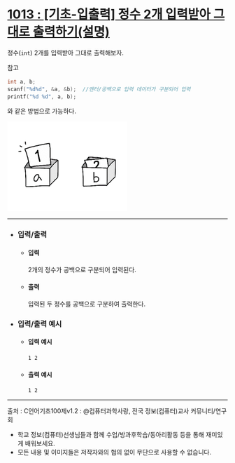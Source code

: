 # [1013 : [기초-입출력] 정수 2개 입력받아 그대로 출력하기(설명)](https://codeup.kr/problem.php?id=1013)

정수(`int`) 2개를 입력받아 그대로 출력해보자.

참고
```C
int a, b;
scanf("%d%d", &a, &b);  //엔터/공백으로 입력 데이터가 구분되어 입력
printf("%d %d", a, b);
```

와 같은 방법으로 가능하다.

<img src="https://raw.githubusercontent.com/sciencebeta2/PS/refs/heads/main/CodeUp/1013%20%3A%20%5B%EA%B8%B0%EC%B4%88-%EC%9E%85%EC%B6%9C%EB%A0%A5%5D%20%EC%A0%95%EC%88%98%202%EA%B0%9C%20%EC%9E%85%EB%A0%A5%EB%B0%9B%EC%95%84%20%EA%B7%B8%EB%8C%80%EB%A1%9C%20%EC%B6%9C%EB%A0%A5%ED%95%98%EA%B8%B0(%EC%84%A4%EB%AA%85)/codeup_1013.png">

--------------------------------------------------------
- ### 입력/출력
  - #### 입력

    2개의 정수가 공백으로 구분되어 입력된다.

  - #### 출력
 
    입력된 두 정수를 공백으로 구분하여 출력한다.

- ### 입력/출력 예시
  - #### 입력 예시
    ```
    1 2
    ```
  - #### 출력 예시
    ```
    1 2
    ```
-------------------------------------------------------
출처 : C언어기초100제v1.2 : @컴퓨터과학사랑, 전국 정보(컴퓨터)교사 커뮤니티/연구회
- 학교 정보(컴퓨터)선생님들과 함께 수업/방과후학습/동아리활동 등을 통해 재미있게 배워보세요. 
- 모든 내용 및 이미지들은 저작자와의 협의 없이 무단으로 사용할 수 없습니다.
